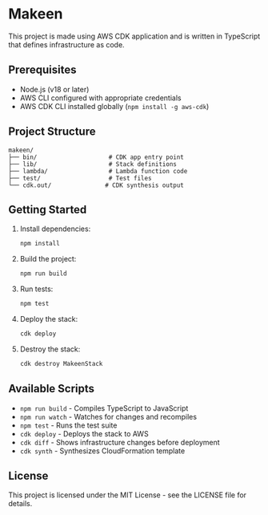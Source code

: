 # Makeen

This project is made using AWS CDK application and is written in TypeScript that defines infrastructure as code.

## Prerequisites

- Node.js (v18 or later)
- AWS CLI configured with appropriate credentials
- AWS CDK CLI installed globally (`npm install -g aws-cdk`)

## Project Structure

```
makeen/
├── bin/                    # CDK app entry point
├── lib/                    # Stack definitions
├── lambda/                 # Lambda function code
├── test/                   # Test files
└── cdk.out/               # CDK synthesis output
```

## Getting Started

1. Install dependencies:

   ```bash
   npm install
   ```

2. Build the project:

   ```bash
   npm run build
   ```

3. Run tests:

   ```bash
   npm test
   ```

4. Deploy the stack:

   ```bash
   cdk deploy
   ```

5. Destroy the stack:
   ```bash
   cdk destroy MakeenStack
   ```

## Available Scripts

- `npm run build` - Compiles TypeScript to JavaScript
- `npm run watch` - Watches for changes and recompiles
- `npm test` - Runs the test suite
- `cdk deploy` - Deploys the stack to AWS
- `cdk diff` - Shows infrastructure changes before deployment
- `cdk synth` - Synthesizes CloudFormation template

## License

This project is licensed under the MIT License - see the LICENSE file for details.
